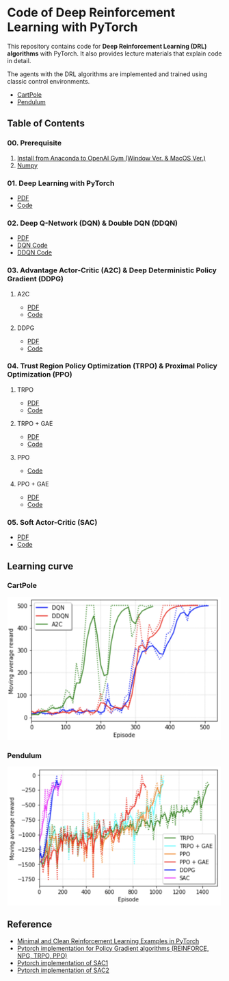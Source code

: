 # Code of Deep Reinforcement Learning with PyTorch

This repository contains code for **Deep Reinforcement Learning (DRL) algorithms** with PyTorch. It also provides lecture materials that explain code in detail.

The agents with the DRL algorithms are implemented and trained using classic control environments.

- [CartPole](https://gym.openai.com/envs/CartPole-v1/)
- [Pendulum](https://gym.openai.com/envs/Pendulum-v0/)

## Table of Contents

### 00. Prerequisite

1. [Install from Anaconda to OpenAI Gym (Window Ver. & MacOS Ver.)](https://github.com/dongminlee94/Samsung-DRL-Code/tree/master/0_Prerequisite/01_Install)
2. [Numpy](https://github.com/dongminlee94/Samsung-DRL-Code/tree/master/0_Prerequisite/02_Numpy)

### 01. Deep Learning with PyTorch

- [PDF](https://github.com/dongminlee94/Samsung-DRL-Code/blob/master/1_DL_Pytorch/DL_PyTorch.pdf)
- [Code](https://github.com/dongminlee94/Samsung-DRL-Code/blob/master/1_DL_Pytorch/PyTorch.py)

### 02. Deep Q-Network (DQN) & Double DQN (DDQN)

- [PDF]()
- [DQN Code]()
- [DDQN Code]()

### 03. Advantage Actor-Critic (A2C) & Deep Deterministic Policy Gradient (DDPG)

1. A2C
   - [PDF]()
   - [Code]()

2. DDPG
   - [PDF]()
   - [Code]()

### 04. Trust Region Policy Optimization (TRPO) & Proximal Policy Optimization (PPO)

1. TRPO
   - [PDF]()
   - [Code]()

2. TRPO + GAE
   - [PDF]()
   - [Code]()

3. PPO
   - [Code]()

4. PPO + GAE
   - [PDF]()
   - [Code]()

### 05. Soft Actor-Critic (SAC)

- [PDF]()
- [Code]()

## Learning curve

### CartPole

<img src="img/cartpole.png" width="500"/>

### Pendulum

<img src="img/pendulum.png" width="500"/>

## Reference

- [Minimal and Clean Reinforcement Learning Examples in PyTorch](https://github.com/reinforcement-learning-kr/reinforcement-learning-pytorch)
- [Pytorch implementation for Policy Gradient algorithms (REINFORCE, NPG, TRPO, PPO)](https://github.com/reinforcement-learning-kr/pg_travel)
- [Pytorch implementation of SAC1](https://github.com/vitchyr/rlkit/tree/master/rlkit/torch/sac)
- [Pytorch implementation of SAC2](https://github.com/pranz24/pytorch-soft-actor-critic)

